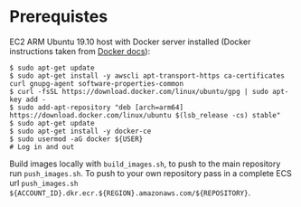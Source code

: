 # Prerequistes
EC2 ARM Ubuntu 19.10 host with Docker server installed (Docker instructions
taken from 
[Docker docs](https://docs.docker.com/install/linux/docker-ce/ubuntu/)):
```
$ sudo apt-get update
$ sudo apt-get install -y awscli apt-transport-https ca-certificates curl gnupg-agent software-properties-common
$ curl -fsSL https://download.docker.com/linux/ubuntu/gpg | sudo apt-key add -
$ sudo add-apt-repository "deb [arch=arm64] https://download.docker.com/linux/ubuntu $(lsb_release -cs) stable"
$ sudo apt-get update
$ sudo apt-get install -y docker-ce
$ sudo usermod -aG docker ${USER}
# Log in and out
```

Build images locally with `build_images.sh`, to push to the main repository run
`push_images.sh`. To push to your own repository pass in a complete ECS url
`push_images.sh ${ACCOUNT_ID}.dkr.ecr.${REGION}.amazonaws.com/${REPOSITORY}`. 
